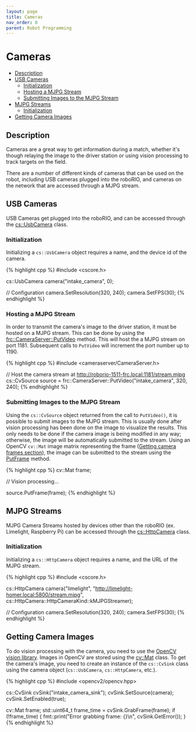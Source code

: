 ```yaml
---
layout: page
title: Cameras
nav_order: 8
parent: Robot Programming
---
```


# Cameras

* [Description](#description)
* [USB Cameras](#usb-cameras)
  - [Initialization](#initialization)
  - [Hosting a MJPG Stream](#hosting-a-mjpg-stream)
  - [Submitting Images to the MJPG Stream](#submitting-images-to-the-mjpg-stream)
* [MJPG Streams](#mjpg-streams)
  - [Initialization](#initialization-1)
* [Getting Camera Images](#getting-camera-images)

## Description

Cameras are a great way to get information during a match, whether it's though relaying the image to the driver station or using vision processing to track targets on the field.

There are a number of different kinds of cameras that can be used on the robot, including USB cameras plugged into the roboRIO, and cameras on the network that are accessed through a MJPG stream.

## USB Cameras
USB Cameras get plugged into the roboRIO, and can be accessed through the [cs::UsbCamera](https://github.wpilib.org/allwpilib/docs/release/cpp/classcs_1_1_usb_camera.html) class.

### Initialization
Initializing a `cs::UsbCamera` object requires a name, and the device id of the camera.

{% highlight cpp %}
#include <cscore.h>

cs::UsbCamera camera("intake_camera", 0);

// Configuration
camera.SetResolution(320, 240);
camera.SetFPS(30);
{% endhighlight %}

### Hosting a MJPG Stream
In order to transmit the camera's image to the driver station, it must be hosted on a MJPG stream. This can be done by using the [frc::CameraServer::PutVideo](https://github.wpilib.org/allwpilib/docs/release/cpp/classfrc_1_1_camera_server.html#a459e76a3835a8151e492c52dde0d4b2a) method. This will host the a MJPG stream on port 1181. Subsequent calls to `PutVideo` will increment the port number up to 1190.

{% highlight cpp %}
#include <cameraserver/CameraServer.h>

// Host the camera stream at http://roborio-1511-frc.local:1181/stream.mjpg
cs::CvSource source = frc::CameraServer::PutVideo("intake_camera", 320, 240);
{% endhighlight %}

### Submitting Images to the MJPG Stream
Using the `cs::CvSource` object returned from the call to `PutVideo()`, it is possible to submit images to the MJPG stream. This is usually done after vision processing has been done on the image to visualize the results. This only needs to be done if the camera image is being modified in any way; otherwise, the image will be automatically submitted to the stream. Using an OpenCV `cv::Mat` image matrix representing the frame ([Getting camera frames section](#getting-camera-images)), the image can be submitted to the stream using the [PutFrame](https://github.wpilib.org/allwpilib/docs/release/cpp/classcs_1_1_raw_cv_source.html#a2c2e08e1006cdcee282de2c3f1ce7ebd) method.

{% highlight cpp %}
cv::Mat frame;

// Vision processing...

source.PutFrame(frame);
{% endhighlight %}

## MJPG Streams
MJPG Camera Streams hosted by devices other than the roboRIO (ex. Limelight, Raspberry Pi) can be accessed through the [cs::HttpCamera](https://github.wpilib.org/allwpilib/docs/release/cpp/classcs_1_1_http_camera.html) class.

### Initialization
Initializing a `cs::HttpCamera` object requires a name, and the URL of the MJPG stream.

{% highlight cpp %}
#include <cscore.h>

cs::HttpCamera camera("limelight", "http://limelight-homer.local:5800/stream.mjpg", cs::HttpCamera::HttpCameraKind::kMJPGStreamer);

// Configuration
camera.SetResolution(320, 240);
camera.SetFPS(30);
{% endhighlight %}

## Getting Camera Images
To do vision processing with the camera, you need to use the [OpenCV vision library](https://opencv.org/). Images in OpenCV are stored using the [cv::Mat](https://docs.opencv.org/3.4/d3/d63/classcv_1_1Mat.html) class. To get the camera's image, you need to create an instance of the `cs::CvSink` class using the camera object (`cs::UsbCamera`, `cs::HttpCamera`, etc.).

{% highlight cpp %}
#include <opencv2/opencv.hpp>

cs::CvSink cvSink("intake_camera_sink");
cvSink.SetSource(camera);
cvSink.SetEnabled(true);

cv::Mat frame;
std::uint64_t frame_time = cvSink.GrabFrame(frame);
if (!frame_time) {
    fmt::print("Error grabbing frame: {}\n", cvSink.GetError());
}
{% endhighlight %}

